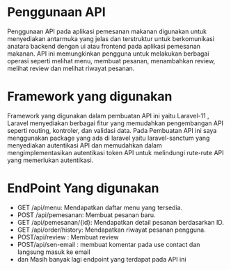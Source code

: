 # Penggunaan API 
  Penggunaan API pada aplikasi pemesanan makanan digunakan untuk menyediakan antarmuka yang jelas dan terstruktur 
  untuk berkomunikasi anatara backend dengan ui atau frontend pada aplikasi pemesanan makanan. 
  API ini memungkinkan pengguna untuk melakukan berbagai operasi seperti melihat menu, membuat pesanan, menambahkan review,
  melihat review dan melihat riwayat pesanan.

# Framework yang digunakan
  Framework yang digunakan dalam pembuatan API ini yaitu Laravel-11 , Laravel menyediakan berbagai fitur yang memudahkan pengembangan API 
  seperti routing, kontroler, dan validasi data. Pada Pembuatan API ini saya menggunakan package yang ada di laravel yaitu laravel-sanctum 
  yang menyediakan autentikasi API dan memudahkan dalam mengimplementasikan autentikasi token API untuk melindungi rute-rute API yang 
  memerlukan autentikasi.

# EndPoint Yang digunakan
  - GET /api/menu: Mendapatkan daftar menu yang tersedia.
  - POST /api/pemesanan: Membuat pesanan baru.
  - GET /api/pemesanan/{id}: Mendapatkan detail pesanan berdasarkan ID.
  - GET /api/order/history: Mendapatkan riwayat pesanan pengguna.
  - POST/api/review : Membuat review
  - POST/api/sen-email : membuat komentar pada use contact dan langsung masuk ke email
  - dan Masih banyak lagi endpoint yang terdapat pada API ini 
